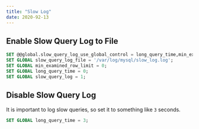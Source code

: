 ```yaml
---
title: "Slow Log"
date: 2020-92-13
---
```


## Enable Slow Query Log to File

```sql
SET @@global.slow_query_log_use_global_control = long_query_time,min_examined_row_limit,log_slow_verbosity;
SET GLOBAL slow_query_log_file = '/var/log/mysql/slow_log.log';
SET GLOBAL min_examined_row_limit = 0;
SET GLOBAL long_query_time = 0;
SET GLOBAL slow_query_log = 1;
```

## Disable Slow Query Log

It is important to log slow queries, so set it to something like `3` seconds.

```sql
SET GLOBAL long_query_time = 3;
```
